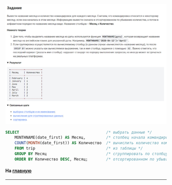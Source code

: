 

<img src="../art/1.6.8.task.png" alt="solution" >

```sql
SELECT                                      /* выбрать данные */
    MONTHNAME(date_first) AS Месяц,         /* столбец начала командировки под названием Месяц */
    COUNT(MONTH(date_first)) AS Количество  /* вычислить количество командировок которые начались в каждом месяце */
    FROM trip                               /* из таблицы */
    GROUP BY Месяц                          /* сгруппировать по столбцу Месяц */
    ORDER BY Количество DESC, Месяц;        /* отсортированном по убыванию количества, потом по месяцам */
```

#### На [главную](https://github.com/BEPb/stepik_sql#readme)

---


